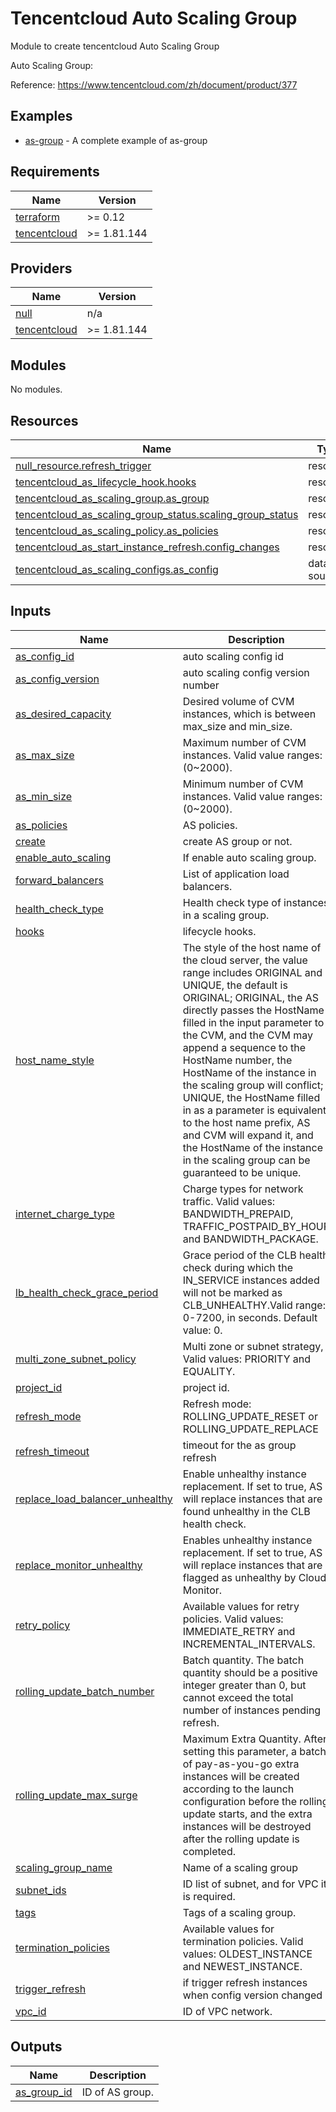 # Tencentcloud Auto Scaling Group

Module to create tencentcloud Auto Scaling Group

Auto Scaling Group:

Reference: https://www.tencentcloud.com/zh/document/product/377

## Examples
- [as-group](../../../examples/as-group/main.tf) - A complete example of as-group
## Requirements

| Name | Version |
|------|---------|
| <a name="requirement_terraform"></a> [terraform](#requirement\_terraform) | >= 0.12 |
| <a name="requirement_tencentcloud"></a> [tencentcloud](#requirement\_tencentcloud) | >= 1.81.144 |

## Providers

| Name | Version |
|------|---------|
| <a name="provider_null"></a> [null](#provider\_null) | n/a |
| <a name="provider_tencentcloud"></a> [tencentcloud](#provider\_tencentcloud) | >= 1.81.144 |

## Modules

No modules.

## Resources

| Name | Type |
|------|------|
| [null_resource.refresh_trigger](https://registry.terraform.io/providers/hashicorp/null/latest/docs/resources/resource) | resource |
| [tencentcloud_as_lifecycle_hook.hooks](https://registry.terraform.io/providers/tencentcloudstack/tencentcloud/latest/docs/resources/as_lifecycle_hook) | resource |
| [tencentcloud_as_scaling_group.as_group](https://registry.terraform.io/providers/tencentcloudstack/tencentcloud/latest/docs/resources/as_scaling_group) | resource |
| [tencentcloud_as_scaling_group_status.scaling_group_status](https://registry.terraform.io/providers/tencentcloudstack/tencentcloud/latest/docs/resources/as_scaling_group_status) | resource |
| [tencentcloud_as_scaling_policy.as_policies](https://registry.terraform.io/providers/tencentcloudstack/tencentcloud/latest/docs/resources/as_scaling_policy) | resource |
| [tencentcloud_as_start_instance_refresh.config_changes](https://registry.terraform.io/providers/tencentcloudstack/tencentcloud/latest/docs/resources/as_start_instance_refresh) | resource |
| [tencentcloud_as_scaling_configs.as_config](https://registry.terraform.io/providers/tencentcloudstack/tencentcloud/latest/docs/data-sources/as_scaling_configs) | data source |

## Inputs

| Name | Description | Type | Default | Required |
|------|-------------|------|---------|:--------:|
| <a name="input_as_config_id"></a> [as\_config\_id](#input\_as\_config\_id) | auto scaling config id | `string` | `""` | no |
| <a name="input_as_config_version"></a> [as\_config\_version](#input\_as\_config\_version) | auto scaling config version number | `string` | `""` | no |
| <a name="input_as_desired_capacity"></a> [as\_desired\_capacity](#input\_as\_desired\_capacity) | Desired volume of CVM instances, which is between max\_size and min\_size. | `number` | `0` | no |
| <a name="input_as_max_size"></a> [as\_max\_size](#input\_as\_max\_size) | Maximum number of CVM instances. Valid value ranges: (0~2000). | `number` | `3` | no |
| <a name="input_as_min_size"></a> [as\_min\_size](#input\_as\_min\_size) | Minimum number of CVM instances. Valid value ranges: (0~2000). | `number` | `1` | no |
| <a name="input_as_policies"></a> [as\_policies](#input\_as\_policies) | AS policies. | `any` | `{}` | no |
| <a name="input_create"></a> [create](#input\_create) | create AS group or not. | `bool` | `true` | no |
| <a name="input_enable_auto_scaling"></a> [enable\_auto\_scaling](#input\_enable\_auto\_scaling) | If enable auto scaling group. | `bool` | `true` | no |
| <a name="input_forward_balancers"></a> [forward\_balancers](#input\_forward\_balancers) | List of application load balancers. | `any` | `[]` | no |
| <a name="input_health_check_type"></a> [health\_check\_type](#input\_health\_check\_type) | Health check type of instances in a scaling group. | `string` | `null` | no |
| <a name="input_hooks"></a> [hooks](#input\_hooks) | lifecycle hooks. | `any` | `{}` | no |
| <a name="input_host_name_style"></a> [host\_name\_style](#input\_host\_name\_style) | The style of the host name of the cloud server, the value range includes ORIGINAL and UNIQUE, the default is ORIGINAL; ORIGINAL, the AS directly passes the HostName filled in the input parameter to the CVM, and the CVM may append a sequence to the HostName number, the HostName of the instance in the scaling group will conflict; UNIQUE, the HostName filled in as a parameter is equivalent to the host name prefix, AS and CVM will expand it, and the HostName of the instance in the scaling group can be guaranteed to be unique. | `string` | `"UNIQUE"` | no |
| <a name="input_internet_charge_type"></a> [internet\_charge\_type](#input\_internet\_charge\_type) | Charge types for network traffic. Valid values: BANDWIDTH\_PREPAID, TRAFFIC\_POSTPAID\_BY\_HOUR and BANDWIDTH\_PACKAGE. | `string` | `"TRAFFIC_POSTPAID_BY_HOUR"` | no |
| <a name="input_lb_health_check_grace_period"></a> [lb\_health\_check\_grace\_period](#input\_lb\_health\_check\_grace\_period) | Grace period of the CLB health check during which the IN\_SERVICE instances added will not be marked as CLB\_UNHEALTHY.Valid range: 0-7200, in seconds. Default value: 0. | `number` | `0` | no |
| <a name="input_multi_zone_subnet_policy"></a> [multi\_zone\_subnet\_policy](#input\_multi\_zone\_subnet\_policy) | Multi zone or subnet strategy, Valid values: PRIORITY and EQUALITY. | `string` | `"EQUALITY"` | no |
| <a name="input_project_id"></a> [project\_id](#input\_project\_id) | project id. | `number` | `0` | no |
| <a name="input_refresh_mode"></a> [refresh\_mode](#input\_refresh\_mode) | Refresh mode: ROLLING\_UPDATE\_RESET or ROLLING\_UPDATE\_REPLACE | `string` | `"ROLLING_UPDATE_RESET"` | no |
| <a name="input_refresh_timeout"></a> [refresh\_timeout](#input\_refresh\_timeout) | timeout for the as group refresh | `string` | `"20m"` | no |
| <a name="input_replace_load_balancer_unhealthy"></a> [replace\_load\_balancer\_unhealthy](#input\_replace\_load\_balancer\_unhealthy) | Enable unhealthy instance replacement. If set to true, AS will replace instances that are found unhealthy in the CLB health check. | `bool` | `true` | no |
| <a name="input_replace_monitor_unhealthy"></a> [replace\_monitor\_unhealthy](#input\_replace\_monitor\_unhealthy) | Enables unhealthy instance replacement. If set to true, AS will replace instances that are flagged as unhealthy by Cloud Monitor. | `bool` | `false` | no |
| <a name="input_retry_policy"></a> [retry\_policy](#input\_retry\_policy) | Available values for retry policies. Valid values: IMMEDIATE\_RETRY and INCREMENTAL\_INTERVALS. | `string` | `"IMMEDIATE_RETRY"` | no |
| <a name="input_rolling_update_batch_number"></a> [rolling\_update\_batch\_number](#input\_rolling\_update\_batch\_number) | Batch quantity. The batch quantity should be a positive integer greater than 0, but cannot exceed the total number of instances pending refresh. | `number` | `1` | no |
| <a name="input_rolling_update_max_surge"></a> [rolling\_update\_max\_surge](#input\_rolling\_update\_max\_surge) | Maximum Extra Quantity. After setting this parameter, a batch of pay-as-you-go extra instances will be created according to the launch configuration before the rolling update starts, and the extra instances will be destroyed after the rolling update is completed. | `number` | `null` | no |
| <a name="input_scaling_group_name"></a> [scaling\_group\_name](#input\_scaling\_group\_name) | Name of a scaling group | `string` | `""` | no |
| <a name="input_subnet_ids"></a> [subnet\_ids](#input\_subnet\_ids) | ID list of subnet, and for VPC it is required. | `list(string)` | `[]` | no |
| <a name="input_tags"></a> [tags](#input\_tags) | Tags of a scaling group. | `map(string)` | `{}` | no |
| <a name="input_termination_policies"></a> [termination\_policies](#input\_termination\_policies) | Available values for termination policies. Valid values: OLDEST\_INSTANCE and NEWEST\_INSTANCE. | `list(string)` | <pre>[<br/>  "OLDEST_INSTANCE"<br/>]</pre> | no |
| <a name="input_trigger_refresh"></a> [trigger\_refresh](#input\_trigger\_refresh) | if trigger refresh instances when config version changed | `bool` | `false` | no |
| <a name="input_vpc_id"></a> [vpc\_id](#input\_vpc\_id) | ID of VPC network. | `string` | `""` | no |

## Outputs

| Name | Description |
|------|-------------|
| <a name="output_as_group_id"></a> [as\_group\_id](#output\_as\_group\_id) | ID of AS group. |
